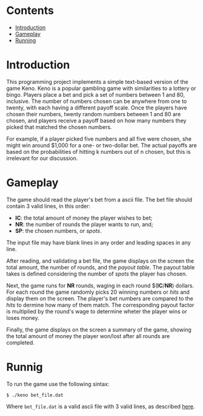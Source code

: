 # Contents

- [Introduction](#introduction)
- [Gameplay](#gameplay)
- [Running](#running)
# Introduction

This programming project implements a simple text-based version of the game Keno.
Keno is a popular gambling game with similarities to a lottery or bingo.
Players place a bet and pick a set of numbers between 1 and 80, inclusive.
The number of numbers chosen can be anywhere from one to twenty, with each having
a different payoff scale.
Once the players have chosen their numbers, twenty random numbers between 1 and 80
are chosen, and players receive a payoff based on how many numbers they picked that
matched the chosen numbers.

For example, if a player picked five numbers and all five were chosen, she might
win around $1,000 for a one- or two-dollar bet.
The actual payoffs are based on the probabilities of hitting k numbers out of n
chosen, but this is irrelevant for our discussion.


# Gameplay

The game should read the player's bet from a ascii file.
The bet file should contain 3 valid lines, in this order:

- **IC**: the total amount of money the player wishes to bet;
- **NR**: the number of rounds the player wants to run, and;
- **SP**: the chosen numbers, or *spots*.

The input file may have blank lines in any order and leading spaces
in any line.

After reading, and validating a bet file, the game displays on the
screen the total amount, the number of rounds, and the *payout table*.
The payout table takes is defined considering the number of *spots* the player has chosen.

Next, the game runs for **NR** rounds, waging in each round $(**IC**/**NR**) dollars.
For each round the game randomly picks 20 winning numbers or *hits* and display them on the screen.
The player's bet numbers are compared to the *hits* to dermine how many of them match.
The corresponding payout factor is multiplied by the round's wage to determine wheter
the player wins or loses money.

Finally, the game displays on the screen a summary of the game, showing the total
amount of money the player won/lost after all rounds are completed.

# Runnig

To run the game use the following sintax:

    $ ./keno bet_file.dat

Where `bet_file.dat` is a valid ascii file with 3 valid lines, as described [here](#Gameplay).
